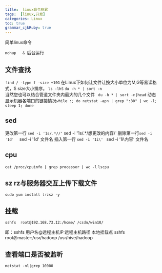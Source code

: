 ```yaml
---
title:  linux命令积累
tags:  [linux,开发]
categories: Linux
toc: true
grammar_cjkRuby: true
---
```

简单linux命令
<!-- more -->
`nohup   & `后台运行
## 文件查找
`find / -type f -size +10G`
在Linux下如何让文件让按大小单位为M,G等易读格式，S size大小排序。  `ls -lhS`
`du -h * | sort -n `  
当然您也可以结合管道文件夹内最大的几个文件  ` du -h * | sort -n|head`
动态显示机器各端口的链接情况`while :; do netstat -apn | grep ":80" | wc -l; sleep 1; done`
## sed
更改第一行 `sed -i '1s/.*//'`     sed -i '1s/.*/想更改的内容/'
删除第一行`sed -i '1d'  `     sed -i '1d' 文件名
插入第一行 `sed -i '1i\' `       sed -i ‘1i\内容‘ 文件名
## cpu
`cat /proc/cpuinfo | grep processor | wc -l`
`lscpu`

## sz rz与服务器交互上传下载文件

`sudo yum install lrzsz -y`

## 挂载

 `sshfs  root@192.168.73.12:/home/ /csdn/win10/`

即：sshfs 用户名@远程主机IP:远程主机路径 本地挂载点
sshfs  root@master:/usr/hadoop  /usr/hive/hadoop

## 查看端口是否被监听

`netstat -nl|grep 10000`
